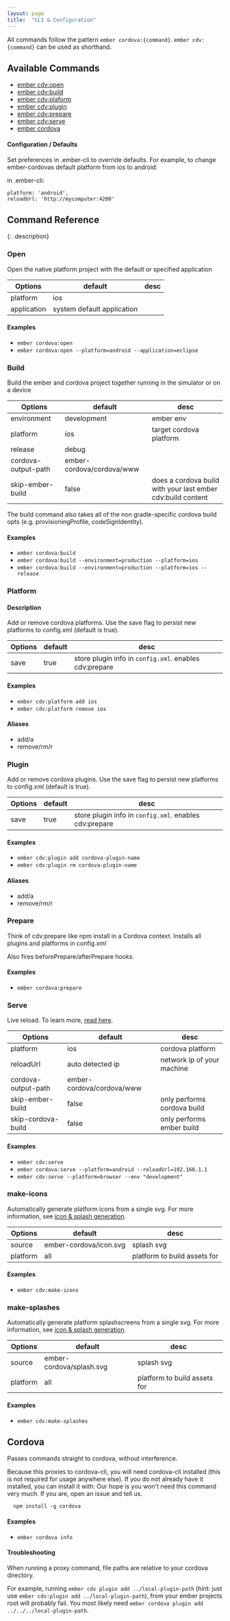 ```yaml
---
layout: page
title:  "CLI & Configuration"
---
```


All commands follow the pattern `ember cordova:{command}`. `ember cdv:{command}` can be used as shorthand.

## Available Commands
* [ember cdv:open](#open)
* [ember cdv:build](#build)
* [ember cdv:plaform](#platform)
* [ember cdv:plugin](#plugin)
* [ember cdv:prepare](#prepare)
* [ember cdv:serve](#serve)
* [ember cordova](#cordova)

#### Configuration / Defaults

Set preferences in .ember-cli to override defaults. For example, to change ember-cordovas default platform from ios to android:

in .ember-cli:

```
platform: 'android',
reloadUrl: 'http://mycomputer:4200'
```

## Command Reference

{: .description}
### Open

Open the native platform project with the default or specified application

| Options  | default | desc |
|-----|-----| ----- |
| platform | ios | |
| application | system default application ||

#### Examples
+ `ember cordova:open`
+ `ember cordova:open --platform=android --application=eclipse`

### Build

Build the ember and cordova project together running in the simulator or on a device

| Options     | default   | desc |
|------------ |---------- | ---- |
| environment | development| ember env |
| platform    | ios | target cordova platform |
| release     | debug | |
| cordova-output-path | ember-cordova/cordova/www | |
| skip-ember-build | false | does a cordova build with your last ember cdv:build content |

The build command also takes all of the non gradle-specific cordova build opts (e.g. provisioningProfile, codeSignIdentity).

#### Examples
+ `ember cordova:build`
+ `ember cordova:build --environment=production --platform=ios`
+ `ember cordova:build --environment=production --platform=ios --release`

### Platform

#### Description
Add or remove cordova platforms. Use the save flag to persist new
platforms to config.xml (default is true).

| Options | default | desc |
|---------|---------| ---- |
| save    | true | store plugin info in `config.xml`. enables cdv:prepare |

#### Examples
+ `ember cdv:platform add ios`
+ `ember cdv:platform remove ios`

#### Aliases
+ add/a
+ remove/rm/r

### Plugin

Add or remove cordova plugins. Use the save flag to persist new
platforms to config.xml (default is true).

| Options  | default | desc |
|---------|---------| ---- |
| save    | true | store plugin info in `config.xml`. enables cdv:prepare |

#### Examples
+ `ember cdv:plugin add cordova-plugin-name`
+ `ember cdv:plugin rm cordova-plugin-name`

#### Aliases
+ add/a
+ remove/rm/r

### Prepare

Think of cdv:prepare like npm install in a Cordova context. Installs all plugins and platforms in config.xml

Also fires beforePrepare/afterPrepare hooks.

#### Examples
+ `ember cordova:prepare`

### Serve

Live reload. To learn more, [read here](/pages/workflow/live_reload).

| Options    | default | desc |
|---------  |---------| ---- |
| platform  | ios | cordova platform |
| reloadUrl | auto detected ip | network ip of your machine |
| cordova-output-path| ember-cordova/cordova/www | |
| skip-ember-build | false | only performs cordova build |
| skip-cordova-build | false | only performs ember build |

#### Examples
+ `ember cdv:serve`
+ `ember cordova:serve --platform=android --reloadUrl=192.168.1.1`
+ `ember cdv:serve --platform=browser --env "development"`


### make-icons

Automatically generate platform icons from a single svg. For more information, see [icon & splash generation](/pages/generate_icon_splash).

| Options    | default | desc |
|---------  |---------| ----- |
| source  | ember-cordova/icon.svg | splash svg |
| platform | all | platform to build assets for |

#### Examples
+ `ember cdv:make-icons`


### make-splashes

Automatically generate platform splashscreens from a single svg. For more information, see [icon & splash generation](/pages/generate_icon_splash).

| Options    | default | desc |
|---------  |---------| ----- |
| source  | ember-cordova/splash.svg | splash svg |
| platform | all | platform to build assets for |


#### Examples
+ `ember cdv:make-splashes`


## Cordova

Passes commands straight to cordova, without interference.

Because this proxies to cordova-cli, you will need cordova-cli installed (this is not required for usage anywhere else). If you do not already have it installed, you can install it with:
Our hope is you won't need this command very much. If you are, open an issue and tell us.


```
  npm install -g cordova
```

#### Examples
+ `ember cordova info`

#### Troubleshooting

When running a proxy command, file paths are relative to
your cordova directory.

For example, running `ember cdv plugin add ../local-plugin-path`
(hint: just use `ember cdv:plugin add ../local-plugin-path`), from your
ember projects root will probably fail. You most likely need `ember
cordova plugin add ../../../local-plugin-path`.


